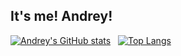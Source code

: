 ## It's me! Andrey! 

[![Andrey's GitHub stats](https://github-readme-stats.vercel.app/api?username=amasiero&show_icons=true&theme=dracula)](https://github.com/anuraghazra/github-readme-stats) &nbsp;
[![Top Langs](https://github-readme-stats.vercel.app/api/top-langs/?username=amasiero&layout=compact&theme=dracula&langs_count=8)](https://github.com/anuraghazra/github-readme-stats)
<!--
**amasiero/amasiero** is a ✨ _special_ ✨ repository because its `README.md` (this file) appears on your GitHub profile.

Here are some ideas to get you started:

- 🔭 I’m currently working on ...
- 🌱 I’m currently learning ...
- 👯 I’m looking to collaborate on ...
- 🤔 I’m looking for help with ...
- 💬 Ask me about ...
- 📫 How to reach me: ...
- 😄 Pronouns: ...
- ⚡ Fun fact: ...
-->
